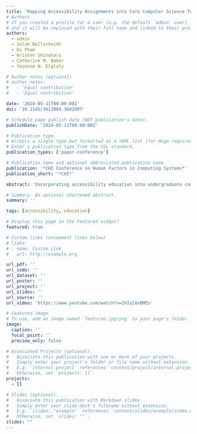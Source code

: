 ```yaml
---
title: 'Mapping Accessibility Assignments into Core Computer Science Topics: An Empirical Study with Interviews and Surveys of Instructors and Students'
# Authors
# If you created a profile for a user (e.g. the default `admin` user), write the username (folder name) here
# and it will be replaced with their full name and linked to their profile.
authors:
  - admin
  - Selah Bellscheidt
  - Di Pham
  - Kristen Shinohara
  - Catherine M. Baker
  - Yasmine N. Elglaly

# Author notes (optional)
# author_notes:
#   - 'Equal contribution'
#   - 'Equal contribution'

date: '2024-05-11T00:00:00Z'
doi: '10.1145/3613904.3642097'

# Schedule page publish date (NOT publication's date).
publishDate: '2024-05-11T00:00:00Z'

# Publication type.
# Accepts a single type but formatted as a YAML list (for Hugo requirements).
# Enter a publication type from the CSL standard.
publication_types: ['paper-conference']

# Publication name and optional abbreviated publication name.
publication: '*CHI Conference on Human Factors in Computing Systems*'
publication_short: '*CHI*'

abstract: 'Incorporating accessibility education into undergraduate computer science (CS) programs is essential for preparing future technology professionals to create inclusive technology. However, many CS programs lack accessibility coverage, often confining it to human-computer interaction (HCI) courses. To address this gap, we developed accessibility assignments seamlessly integrated into core CS courses. We collaborated closely with ten instructors to select and customize these assignments to suit their needs. To evaluate the impact of these assignments, we conducted interviews with instructors and administered surveys and interviews with their students. Our findings indicate significant improvement in students'' familiarity with accessibility concepts and confidence in implementation following completion of the assignments. However, their mindset and future interest in accessibility remained the same. Instructors found it straightforward to incorporate these assignments without compromising core computing concepts. In sum, we validated a foundation for effectively resourcing instructors with accessibility teaching materials and increasing their capacity in accessibility knowledge.'

# Summary. An optional shortened abstract.
summary: ''

tags: [accessibility, education]

# Display this page in the Featured widget?
featured: true

# Custom links (uncomment lines below)
# links:
# - name: Custom Link
#   url: http://example.org

url_pdf: ''
url_code: ''
url_dataset: ''
url_poster: ''
url_project: ''
url_slides: ''
url_source: ''
url_video: 'https://www.youtube.com/watch?v=1hIql0xBMEs'

# Featured image
# To use, add an image named `featured.jpg/png` to your page's folder.
image:
  caption: ''
  focal_point: ''
  preview_only: false

# Associated Projects (optional).
#   Associate this publication with one or more of your projects.
#   Simply enter your project's folder or file name without extension.
#   E.g. `internal-project` references `content/project/internal-project/index.md`.
#   Otherwise, set `projects: []`.
projects:
  - []

# Slides (optional).
#   Associate this publication with Markdown slides.
#   Simply enter your slide deck's filename without extension.
#   E.g. `slides: "example"` references `content/slides/example/index.md`.
#   Otherwise, set `slides: ""`.
slides: ""
---
```


<!-- {{% callout note %}}
Click the _Cite_ button above to demo the feature to enable visitors to import publication metadata into their reference management software.
{{% /callout %}}

{{% callout note %}}
Create your slides in Markdown - click the _Slides_ button to check out the example.
{{% /callout %}}

Add the publication's **full text** or **supplementary notes** here. You can use rich formatting such as including [code, math, and images](https://docs.hugoblox.com/content/writing-markdown-latex/). -->
